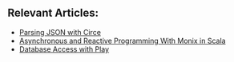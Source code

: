 ## Relevant Articles:

- [Parsing JSON with Circe](https://www.baeldung.com/scala/circe-json)
- [Asynchronous and Reactive Programming With Monix in Scala](https://www.baeldung.com/scala/monix)
- [Database Access with Play](https://www.baeldung.com/scala/play-database-access)
